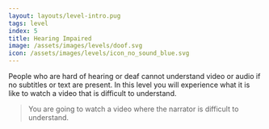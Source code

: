 ```yaml
---
layout: layouts/level-intro.pug
tags: level
index: 5
title: Hearing Impaired
image: /assets/images/levels/doof.svg
icon: /assets/images/levels/icon_no_sound_blue.svg
---
```


People who are hard of hearing or deaf cannot understand video or audio if no subtitles or text are present. In this level you will experience what it is like to watch a video that is difficult to understand.

> You are going to watch a video where the narrator is difficult to understand.
